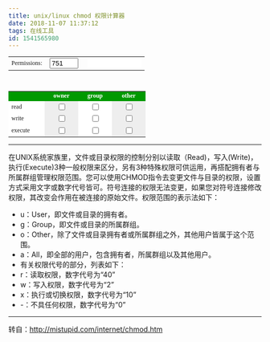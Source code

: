 ```yaml
---
title: unix/linux chmod 权限计算器
date: 2018-11-07 11:37:12
tags: 在线工具
id: 1541565980
---
```

<form name="chmod">
<table border="0" align="center" cellpadding="4" cellspacing="0" class="datatable" style="font:normal 12px Verdana" ;="">
    <tbody><tr align="LEFT" valign="MIDDLE"> 
        <td class="adHeadline">Permissions:&nbsp; </td>
        <td>
        <input type="text" name="t_total" value="751" size="4" onkeyup="octalchange()">
        </td>
        <td>&nbsp; 
        <input type="text" name="sym_total" value="" size="12" readonly="1" style="border: 0px none; font-family: &quot;Courier New&quot;, Courier, mono;">
        </td>
    </tr>
    </tbody>
</table>
<br>
<table border="0" align="center" cellpadding="4" cellspacing="0" class="datatable" style="font:normal 12px Verdana">
    <tbody><tr bgcolor="#009900"> 
        <td width="60" align="left"> </td>
        <td width="55" align="center" style="color:white"><b>owner </b></td>
        <td width="55" align="center" style="color:white"><b>group </b></td>
        <td width="55" align="center" style="color:white"><b>other </b></td>
    </tr>
    <tr bgcolor="#dddddd"> 
        <td width="60" align="left" nowrap="" bgcolor="#FFFFFF">read</td>
        <td width="55" align="center" bgcolor="#EEEEEE"> 
        <input type="checkbox" name="owner4" value="4" onclick="calc_chmod()">
        </td>
        <td width="55" align="center" bgcolor="#ffffff">
        <input type="checkbox" name="group4" value="4" onclick="calc_chmod()">
        </td>
        <td width="55" align="center" bgcolor="#EEEEEE"> 
        <input type="checkbox" name="other4" value="4" onclick="calc_chmod()">
        </td>
    </tr>
    <tr bgcolor="#dddddd"> 
        <td width="60" align="left" nowrap="" bgcolor="#FFFFFF">write</td>
        <td width="55" align="center" bgcolor="#EEEEEE"> 
        <input type="checkbox" name="owner2" value="2" onclick="calc_chmod()">
        </td>
        <td width="55" align="center" bgcolor="#ffffff">
        <input type="checkbox" name="group2" value="2" onclick="calc_chmod()">
        </td>
        <td width="55" align="center" bgcolor="#EEEEEE"> 
        <input type="checkbox" name="other2" value="2" onclick="calc_chmod()">
        </td>
    </tr>
    <tr bgcolor="#dddddd"> 
        <td width="60" align="left" nowrap="" bgcolor="#FFFFFF">execute</td>
        <td width="55" align="center" bgcolor="#EEEEEE"> 
        <input type="checkbox" name="owner1" value="1" onclick="calc_chmod()">
        </td>
        <td width="55" align="center" bgcolor="#ffffff">
        <input type="checkbox" name="group1" value="1" onclick="calc_chmod()">
        </td>
        <td width="55" align="center" bgcolor="#EEEEEE"> 
        <input type="checkbox" name="other1" value="1" onclick="calc_chmod()">
        </td>
    </tr>
    </tbody>
</table>
</form>

<script>
function octalchange() 
{
	var val = document.chmod.t_total.value;
	var ownerbin = parseInt(val.charAt(0)).toString(2);
	while (ownerbin.length<3) { ownerbin="0"+ownerbin; };
	var groupbin = parseInt(val.charAt(1)).toString(2);
	while (groupbin.length<3) { groupbin="0"+groupbin; };
	var otherbin = parseInt(val.charAt(2)).toString(2);
	while (otherbin.length<3) { otherbin="0"+otherbin; };
	document.chmod.owner4.checked = parseInt(ownerbin.charAt(0)); 
	document.chmod.owner2.checked = parseInt(ownerbin.charAt(1));
	document.chmod.owner1.checked = parseInt(ownerbin.charAt(2));
	document.chmod.group4.checked = parseInt(groupbin.charAt(0)); 
	document.chmod.group2.checked = parseInt(groupbin.charAt(1));
	document.chmod.group1.checked = parseInt(groupbin.charAt(2));
	document.chmod.other4.checked = parseInt(otherbin.charAt(0)); 
	document.chmod.other2.checked = parseInt(otherbin.charAt(1));
	document.chmod.other1.checked = parseInt(otherbin.charAt(2));
	calc_chmod(1);
};

function calc_chmod(nototals)
{
  var users = new Array("owner", "group", "other");
  var totals = new Array("","","");
  var syms = new Array("","","");

	for (var i=0; i<users.length; i++)
	{
	  var user=users[i];
		var field4 = user + "4";
		var field2 = user + "2";
		var field1 = user + "1";
		//var total = "t_" + user;
		var symbolic = "sym_" + user;
		var number = 0;
		var sym_string = "";
	
		if (document.chmod[field4].checked == true) { number += 4; }
		if (document.chmod[field2].checked == true) { number += 2; }
		if (document.chmod[field1].checked == true) { number += 1; }
	
		if (document.chmod[field4].checked == true) {
			sym_string += "r";
		} else {
			sym_string += "-";
		}
		if (document.chmod[field2].checked == true) {
			sym_string += "w";
		} else {
			sym_string += "-";
		}
		if (document.chmod[field1].checked == true) {
			sym_string += "x";
		} else {
			sym_string += "-";
		}
	
		//if (number == 0) { number = ""; }
	  //document.chmod[total].value = 
		totals[i] = totals[i]+number;
		syms[i] =  syms[i]+sym_string;
	
  };
	if (!nototals) document.chmod.t_total.value = totals[0] + totals[1] + totals[2];
	document.chmod.sym_total.value = "-" + syms[0] + syms[1] + syms[2];
}
</script>

--------------------------------------
在UNIX系统家族里，文件或目录权限的控制分别以读取（Read)，写入(Write)，执行(Execute)3种一般权限来区分，另有3种特殊权限可供运用，再搭配拥有者与所属群组管理权限范围。您可以使用CHMOD指令去变更文件与目录的权限，设置方式采用文字或数字代号皆可。符号连接的权限无法变更，如果您对符号连接修改权限，其改变会作用在被连接的原始文件。权限范围的表示法如下：
- u：User，即文件或目录的拥有者。
- g：Group，即文件或目录的所属群组。
- o：Other，除了文件或目录拥有者或所属群组之外，其他用户皆属于这个范围。
- a：All，即全部的用户，包含拥有者，所属群组以及其他用户。
- 有关权限代号的部分，列表如下：
- r：读取权限，数字代号为“40”
- w：写入权限，数字代号为“2”
- x：执行或切换权限，数字代号为“10”
- -：不具任何权限，数字代号为“0”

--------------------------------------
转自：http://mistupid.com/internet/chmod.htm